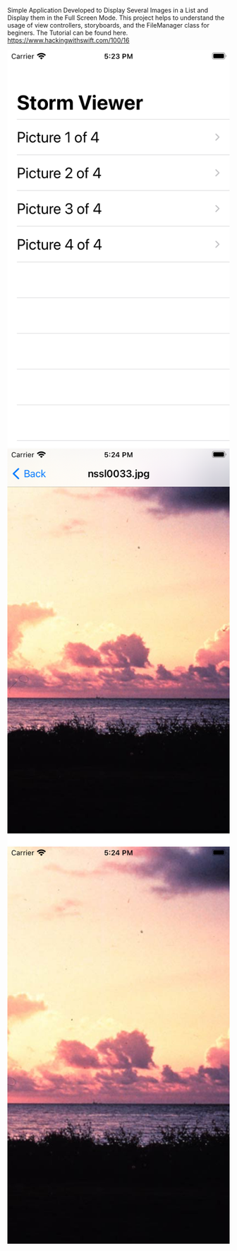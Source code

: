 Simple Application Developed to Display Several Images in a List and Display them in the Full Screen Mode.
This project helps to understand the usage of view controllers, storyboards, and the FileManager class for beginers.
The Tutorial can be found here.  https://www.hackingwithswift.com/100/16


![Screenshot 1](screenshot1.png)
![Screenshot 2](screenshot2.png)
![Screenshot 3](screenshot3.png)

